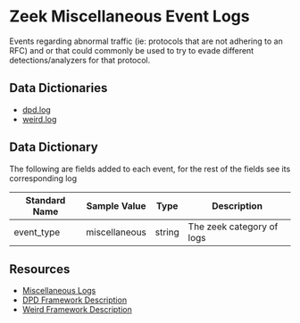 # Zeek Miscellaneous Event Logs

Events regarding abnormal traffic (ie: protocols that are not adhering to an RFC) and or that could commonly be used to try to evade different detections/analyzers for that protocol.

## Data Dictionaries

- [dpd.log](./dpd.md)
- [weird.log](./weird.md)

## Data Dictionary
The following are fields added to each event, for the rest of the fields see its corresponding log 

|	        Standard Name       	|	     Sample Value           	|       	    Type            	|   	    Description          	
|	-------------------------------	|	-------------------------------	|	-------------------------------	|	-------------------------------	|
| event_type                     | miscellaneous             | string | The zeek category of logs |

## Resources

* [Miscellaneous Logs](https://docs.zeek.org/en/stable/script-reference/log-files.html#miscellaneous)
* [DPD Framework Description](https://docs.zeek.org/en/stable/scripts/base/frameworks/dpd/main.zeek.html#base-frameworks-dpd-main-zeek)
* [Weird Framework Description](https://docs.zeek.org/en/stable/scripts/base/frameworks/notice/weird.zeek.html#base-frameworks-notice-weird-zeek)